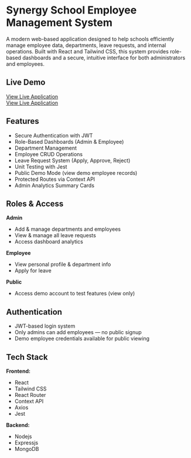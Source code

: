 # Synergy School Employee Management System

A modern web-based application designed to help schools efficiently manage employee data, departments, leave requests, and internal operations. Built with React and Tailwind CSS, this system provides role-based dashboards and a secure, intuitive interface for both administrators and employees.

## Live Demo

[View Live Application](https://synergy-school-ems-1.onrender.com/)  
[View Live Application](https://github.com/taofeekjide/synergy-school-EMS/blob/master/presentation/Synergy%20School%20Presentation.pdf)

## Features

- Secure Authentication with JWT
- Role-Based Dashboards (Admin & Employee)
- Department Management
- Employee CRUD Operations
- Leave Request System (Apply, Approve, Reject)
- Unit Testing with Jest
- Public Demo Mode (view demo employee records)
- Protected Routes via Context API
- Admin Analytics Summary Cards

## Roles & Access

**Admin**
- Add & manage departments and employees
- View & manage all leave requests
- Access dashboard analytics

**Employee**
- View personal profile & department info
- Apply for leave

**Public**
- Access demo account to test features (view only)

## Authentication

- JWT-based login system  
- Only admins can add employees — no public signup  
- Demo employee credentials available for public viewing

## Tech Stack

**Frontend:**
- React
- Tailwind CSS
- React Router
- Context API
- Axios
- Jest

**Backend:**
- Nodejs
- Expressjs
- MongoDB
